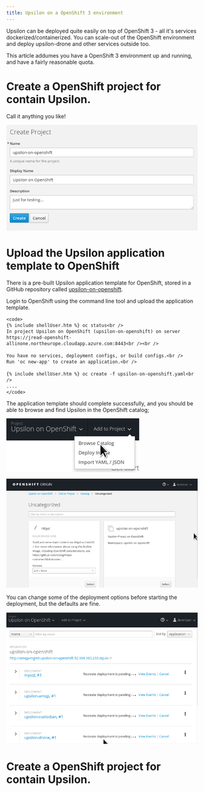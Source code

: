 ```yaml
---
title: Upsilon on a OpenShift 3 environment
---
```


Upsilon can be deployed quite easily on top of OpenShift 3 - all it's services 
dockerized/containerized. You can scale-out of the OpenShift environment and deploy
upsilon-drone and other services outside too. 

This article addumes you have a OpenShift 3 environment up and running, and
have a fairly reasonable quota. 

# Create a OpenShift project for contain Upsilon. 

Call it anything you like!

![create project](resources/images/articles/upsilon-on-openshift-create-project.png)

# Upload the Upsilon application template to OpenShift

There is a pre-built Upsilon application template for OpenShift, stored in a
GitHub repository called [upsilon-on-openshift](https://github.com/upsilonproject/upsilon-on-openshift).

<div>
Login to OpenShift using the command line tool and upload the application
template. 

	<code>
	{% include shellUser.htm %} oc status<br />
	In project Upsilon on OpenShift (upsilon-on-openshift) on server https://jread-openshift-allinone.northeurope.cloudapp.azure.com:8443<br /><br />

	You have no services, deployment configs, or build configs.<br />
	Run 'oc new-app' to create an application.<br />

	{% include shellUser.htm %} oc create -f upsilon-on-openshift.yaml<br />
	....
	</code>
</div>

The application template should complete successfully, and you should be able
to browse and find Upsilon in the OpenShift catalog;

![add to project](resources/images/articles/upsilon-on-openshift-add-to-project.png)

![deploy from catalog](resources/images/articles/upsilon-on-openshift-deploy-from-catalog.png)

You can change some of the deployment options before starting the deployment,
but the defaults are fine.

![deployment starting](resources/images/articles/upsilon-on-openshift-deploymentStarting.png)

# Create a OpenShift project for contain Upsilon. 


